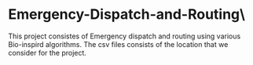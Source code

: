 # Emergency-Dispatch-and-Routing\
This project consistes of Emergency dispatch and routing using various Bio-inspird algorithms. The csv files consists of the location that we consider for the project.
